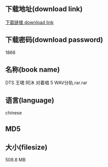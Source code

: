 ## 下载地址(download link)
[下载链接 download link](https://voluble-croquembouche-d321dc.netlify.app/?s=DTS+%E7%8E%8B%E7%8F%BA+%E9%98%BF%E6%B2%90+%E5%AF%B9%E7%9D%80%E5%94%B1+5+WAV%E5%88%86%E8%BD%A8.rar)

## 下载密码(download password)
1866

## 名称(book name)
DTS 王珺 阿沐 对着唱 5 WAV分轨.rar.rar

## 语言(language)
chinese

## MD5


## 大小(filesize)
508.8 MB
